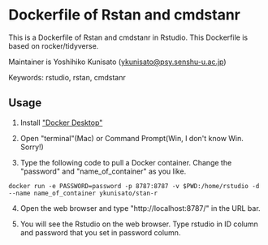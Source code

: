 # Dockerfile of Rstan and cmdstanr

This is a Dockerfile of Rstan and cmdstanr in Rstudio. This Dockerfile is based on rocker/tidyverse.

Maintainer is Yoshihiko Kunisato (ykunisato@psy.senshu-u.ac.jp)

Keywords: rstudio, rstan, cmdstanr

## Usage

1. Install ["Docker Desktop"](https://www.docker.com/products/docker-desktop)

2. Open "terminal"(Mac) or Command Prompt(Win, I don't know Win. Sorry!)

3. Type the following code to pull a Docker container. Change the "password" and "name_of_container" as you like.

```
docker run -e PASSWORD=password -p 8787:8787 -v $PWD:/home/rstudio -d --name name_of_container ykunisato/stan-r
```

4. Open the web browser and type "http://localhost:8787/" in the URL bar.

5. You will see the Rstudio on the web browser. Type rstudio in ID column and password that you set in password column.

